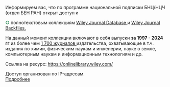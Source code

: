 <p>
Информируем вас, что по программе национальной подписки БНЦ/НЦЧ (отдел БЕН РАН) открыт доступ к
</p>

<p>
<font color=seagreen><b> &#9675;</b></font>
полнотекстовым коллекциям <a href="https://onlinelibrary.wiley.com/"> Wiley Journal Database </a>
и <a href="https://onlinelibrary.wiley.com/"> Wiley Journal Backfiles. </a>
</p>

<p>
На данный момент коллекции включают в себя выпуски <b> за 1997 - 2024 гг</b> из более чем <a href="http://chglib.icp.ac.ru/more/KBART_Wiley_Journal_Database_1997_2024.xlsx"> 1 700 журналов </a>
издательства, охватывающие в т.ч. издания по химии, физическим наукам и инженерии, науке о земле, компьютерным наукам и информационным технологиям и др.
</p>

<p>
Ссылка на ресурс: <a href="https://onlinelibrary.wiley.com/"> https://onlinelibrary.wiley.com/ </a>
</p>

<p>
Доступ организован по IP-адресам.
<br>
<a href="https://podpiska.rcsi.science/resources/153/"> Подробнее </a>
</p>
